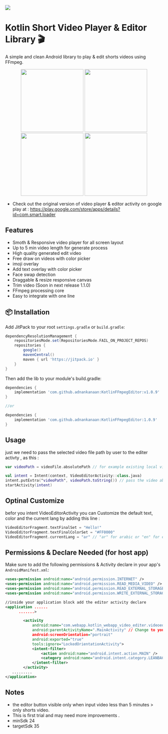 [![](https://jitpack.io/v/adnankanaan/KotlinFFmpegEditor.svg)](https://jitpack.io/#adnankanaan/KotlinFFmpegEditor)

# Kotlin Short Video Player & Editor Library 🎬

A simple and clean Android library to play & edit shorts videos using FFmpeg.

<p align="center">
  <img src="https://github.com/user-attachments/assets/582dfd25-e02c-4656-8ffa-cd6f74e93386" width="200"/>
  <img src="https://github.com/user-attachments/assets/a0653214-9115-4db6-ae71-e0cd8b26ea28" width="200"/>
  <img src="https://github.com/user-attachments/assets/571e6e15-dde7-4a61-986c-290eb61d736c" width="200"/>
  <img src="https://github.com/user-attachments/assets/4d08719a-3b30-4486-9ab8-67a9b19d95e5" width="200"/>
</p>

* Check out the original version of video player & editor activity on google play at  : https://play.google.com/store/apps/details?id=com.smart.loader

## Features
- Smoth & Responsive video player for all screen layout
- Up to 5 min video length for generate process
- High quality generated edit video
- Free draw on videos with color picker
- imoji overlay
- Add text overlay with color picker
- Face swap detection
- Draggable & resize responsive canvas
- Trim video (Soon in next release 1.1.0)
- FFmpeg processing core
- Easy to integrate with one line
## 📦 Installation

Add JitPack to your root `settings.gradle` or `build.gradle`:

```groovy
dependencyResolutionManagement {
    repositoriesMode.set(RepositoriesMode.FAIL_ON_PROJECT_REPOS)
    repositories {
        google()
        mavenCentral()
        maven { url 'https://jitpack.io' }
    }
}

```
Then add the lib to your module's build.gradle:
```groovy
dependencies {
    implementation 'com.github.adnankanaan:KotlinFFmpegEditor:v1.0.9'
}

//or

dependencies {
    implementation 'com.github.adnankanaan:KotlinFFmpegEditor:1.0.9'
}
```
## Usage
just we need to pass the selected video file path by user to the editer activty , as this :
```kotlin
var videoPath = videoFile.absolutePath // for example existing local video file absolutePath

val intent = Intent(context, VideoEditorActivity::class.java)
intent.putExtra("videoPath", videoPath.toString()) // pass the video absolutePath here
startActivity(intent)
```
## Optinal Customize
befor you intent VideoEditorActivity you can Customize the default text, color and the current lang by adding this line :
```kotlin
VideoEditorFragment.textFinalSet = "Hello!"
VideoEditorFragment.textFinalColorSet = "#FF0000"
VideoEditorFragment.currentLang = "ar" // "ar" for arabic or "en" for english
```
## Permissions & Declare Needed (for host app)

Make sure to add the following permissions & Activity declare in your app's `AndroidManifest.xml`:

```xml
<uses-permission android:name="android.permission.INTERNET" />
<uses-permission android:name="android.permission.READ_MEDIA_VIDEO" />
<uses-permission android:name="android.permission.READ_EXTERNAL_STORAGE" android:maxSdkVersion="32" />
<uses-permission android:name="android.permission.WRITE_EXTERNAL_STORAGE" android:maxSdkVersion="32" />

//inside your application block add the editor activity declare
<application ......
      .......>

        <activity
            android:name="com.webapp.kotlin_webapp_video_editer.videoeditor.VideoEditorActivity"
            android:parentActivityName=".MainActivity" // Change to your main activity if it is not MainActivity or any previous parent activity logic
            android:screenOrientation="portrait"
            android:exported="true"
            tools:ignore="LockedOrientationActivity">
            <intent-filter>
                <action android:name="android.intent.action.MAIN" />
                <category android:name="android.intent.category.LEANBACK_LAUNCHER" />
            </intent-filter>
        </activity>
   .........
</application>
```
## Notes
* the editor button visible only when input video less than 5 minutes > only shorts video.
* This is first trial and may need more improvements .
* minSdk 24
* targetSdk 35

